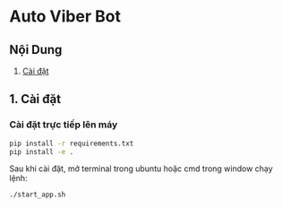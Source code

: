 # Auto Viber Bot

## Nội Dung
1. [Cài đặt](#setup) <br>

## 1. Cài đặt <a name="setup"></a>
### Cài đặt trực tiếp lên máy
```bash
pip install -r requirements.txt 
pip install -e .
```

Sau khi cài đặt, mở terminal trong ubuntu hoặc cmd trong window chạy lệnh:
```bash
./start_app.sh
```

